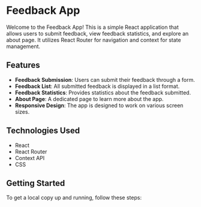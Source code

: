 # Feedback App

Welcome to the Feedback App! This is a simple React application that allows users to submit feedback, view feedback statistics, and explore an about page. It utilizes React Router for navigation and context for state management.

## Features

- **Feedback Submission**: Users can submit their feedback through a form.
- **Feedback List**: All submitted feedback is displayed in a list format.
- **Feedback Statistics**: Provides statistics about the feedback submitted.
- **About Page**: A dedicated page to learn more about the app.
- **Responsive Design**: The app is designed to work on various screen sizes.

## Technologies Used

- React
- React Router
- Context API
- CSS

## Getting Started

To get a local copy up and running, follow these steps:
